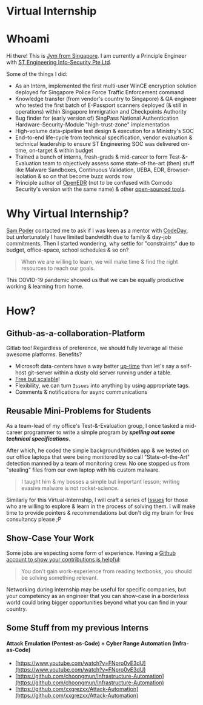 # Virtual Internship

# Whoami

Hi there! This is [Jym from Singapore](https://www.linkedin.com/in/jymcheong/). I am currently a Principle Engineer with [ST Engineering Info-Security Pte Ltd](https://www.stengg.com/cybersecurity). 

Some of the things I did:

- As an Intern, implemented the first multi-user WinCE encryption solution deployed for Singapore Police Force Traffic Enforcement command
- Knowledge transfer (from vendor's country to Singapore) & QA engineer who tested the first batch of E-Passport scanners deployed (& still in operations) within Singapore Immigration and Checkpoints Authority
- Bug finder for (early version of) SingPass National Authentication Hardware-Security-Module "high-trust-zone" implementation
- High-volume data-pipeline test design & execution for a Ministry's SOC
- End-to-end life-cycle from technical specification, vendor evaluation & technical leadership  to ensure ST Engineering SOC was delivered on-time, on-target & within budget
- Trained a bunch of interns, fresh-grads & mid-career to form Test-&-Evaluation team to objectively assess some state-of-the-art (then) stuff like Malware Sandboxes, Continuous Validation, UEBA, EDR, Browser-Isolation & so on that become buzz words now
- Principle author of [OpenEDR](https://github.com/jymcheong/OpenEDR) (not to be confused with Comodo Security's version with the same name) & other [open-sourced tools](https://github.com/jymcheong).

# Why Virtual Internship?

[Sam Poder](https://www.linkedin.com/in/sam-poder/?originalSubdomain=sg) contacted me to ask if I was keen as a mentor with [CodeDay](https://www.codeday.org), but unfortunately I have limited bandwidth due to family & day-job commitments. Then I started wondering, why settle for "constraints" due to budget, office-space, school schedules & so on? 

> When we are willing to learn, we will make time & find the right resources to reach our goals.

This COVID-19 pandemic showed us that we can be equally productive working & learning from home.

# How?

## Github-as-a-collaboration-Platform

Gitlab too! Regardless of preference, we should fully leverage all these awesome platforms. Benefits?

- Microsoft data-centers have a way better <u>up-time</u> than let's say a self-host git-server within a dusty old server running under a table.
- [Free but scalable](https://github.com/pricing)!
- Flexibility, we can turn `Issues` into anything by using appropriate tags. 
- Comments & notifications for async communications

## Reusable Mini-Problems for Students

As a team-lead of my office's Test-&-Evaluation group, I once tasked a mid-career programmer to write a simple program by ***spelling out some technical specifications***. 

After which, he coded the simple background/hidden app & we tested on our office laptops that were being monitored by so call "State-of-the-Art" detection manned by a team of monitoring crew. No one stopped us from "stealing" files from our own laptop with his custom malware. 

> I taught him & my bosses a simple but important lesson; writing evasive malware is not rocket-science.   

Similarly for this Virtual-Internship, I will craft a series of [Issues](https://github.com/jymcheong/Virtual-Internship/issues) for those who are willing to explore & learn in the process of solving them. I will make time to provide pointers & recommendations but don't dig my brain for free consultancy please ;P

## Show-Case Your Work

Some jobs are expecting some form of experience. Having a [Github account to show your contributions is helpful](https://www.reddit.com/r/datascience/comments/7fyir1/do_employers_look_at_github_projects/): 

> You don't gain work-experience from reading textbooks, you should be solving something relevant.

Networking during Internship may be useful for specific companies, but your competency as an engineer that you can show-case in a borderless world could bring bigger opportunities beyond what you can find in your country.

## Some Stuff from my previous Interns

#### Attack Emulation (Pentest-as-Code) + Cyber Range Automation (Infra-as-Code)

- [https://www.youtube.com/watch?v=FNpro0vE3dU](https://www.youtube.com/watch?v=FNpro0vE3dU)
- [https://github.com/choongmun/Infrastructure-Automation](https://github.com/choongmun/Infrastructure-Automation)
- [https://github.com/xxgrezxx/Attack-Automation](https://github.com/xxgrezxx/Attack-Automation)


